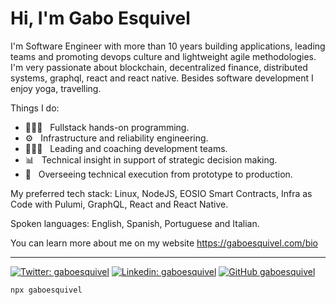 # Hi, I'm Gabo Esquivel

I'm Software Engineer with more than 10 years building applications, leading teams and promoting devops culture and lightweight agile methodologies. I'm very passionate about blockchain, decentralized finance, distributed systems, graphql, react and react native. Besides software development I enjoy yoga, travelling. 

Things I do:

- 👨🏻‍💻 &nbsp; Fullstack hands-on programming.
- ⚙️  &nbsp; Infrastructure and reliability engineering.
- 🧗🏻‍♂️ &nbsp;  Leading and coaching development teams.
- 📊  &nbsp; Technical insight in support of strategic decision making.
- 🌱  &nbsp;  Overseeing technical execution from prototype to production.

My preferred tech stack: Linux, NodeJS, EOSIO Smart Contracts, Infra as Code with Pulumi, GraphQL, React and React Native.

Spoken languages: English, Spanish, Portuguese and Italian. 

You can learn more about me on my website https://gaboesquivel.com/bio 

------


[![Twitter: gaboesquivel](https://img.shields.io/twitter/follow/gaboesquivel?style=social)](https://twitter.com/gaboesquivel)
[![Linkedin: gaboesquivel](https://img.shields.io/badge/-gaboesquivel-blue?style=flat-square&logo=Linkedin&logoColor=white&link=https://www.linkedin.com/in/gaboesquivel/)](https://www.linkedin.com/in/gaboesquivel/)
[![GitHub gaboesquivel](https://img.shields.io/github/followers/gaboesquivel?label=follow&style=social)](https://github.com/gaboesquivel)

```bash
npx gaboesquivel
```
